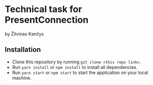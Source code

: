 # Technical task for PresentConnection
by Žilvinas Kančys

## Installation

* Clone this repository by running `git clone <this repo link>`.
* Run `yarn install` or `npm install` to install all dependencies.
* Run `yarn start` or `npm start` to start the application on your local machine.

